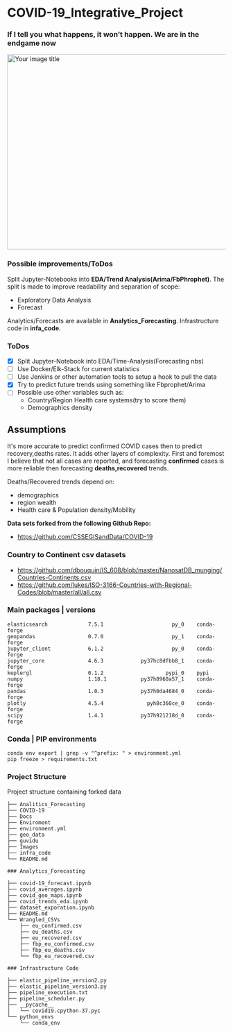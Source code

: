 # COVID-19_Integrative_Project

### If I tell you what happens, it won’t happen. We are in the endgame now

<img src="https://media.giphy.com/media/3FQxaJJkQR8U4gdzr0/giphy.gif" alt="Your image title" aalign="center" height="450" width="750"/>


### Possible improvements/ToDos

Split Jupyter-Notebooks into **EDA/Trend Analysis(Arima/FbPhrophet)**.
The split  is made to improve readability and separation of scope:

* Exploratory Data Analysis
* Forecast

Analytics/Forecasts are available in **Analytics_Forecasting**. Infrastructure code in **infa_code**.

### ToDos

- [X] Split Jupyter-Notebook into EDA/Time-Analysis(Forecasting nbs)
- [ ] Use Docker/Elk-Stack for current statistics
- [ ] Use Jenkins or other automation tools to setup a hook to pull the data
- [X] Try to predict future trends using something like Fbprophet/Arima
- [ ] Possible use other variables such as:
    * Country/Region Health care systems(try to score them)
    * Demographics density

## Assumptions

It's more accurate to predict confirmed COVID cases then to predict recovery,deaths rates. It adds other layers of complexity.
First and foremost I believe that not all cases are reported, and forecasting **confirmed** cases is more reliable then forecasting **deaths,recovered** trends.

Deaths/Recovered trends depend on:
 
* demographics 
* region wealth
* Health care
& Population density/Mobility


**Data sets forked from the following Github Repo:**

* https://github.com/CSSEGISandData/COVID-19

### Country to Continent csv datasets

* https://github.com/dbouquin/IS_608/blob/master/NanosatDB_munging/Countries-Continents.csv
* https://github.com/lukes/ISO-3166-Countries-with-Regional-Codes/blob/master/all/all.csv

### Main packages | versions

```
elasticsearch             7.5.1                      py_0    conda-forge
geopandas                 0.7.0                      py_1    conda-forge
jupyter_client            6.1.2                      py_0    conda-forge
jupyter_core              4.6.3            py37hc8dfbb8_1    conda-forge
keplergl                  0.1.2                    pypi_0    pypi
numpy                     1.18.1           py37h8960a57_1    conda-forge
pandas                    1.0.3            py37h0da4684_0    conda-forge
plotly                    4.5.4              pyh8c360ce_0    conda-forge
scipy                     1.4.1            py37h921218d_0    conda-forge
```

### Conda | PIP environments

```
conda env export | grep -v "^prefix: " > environment.yml
pip freeze > requirements.txt
```

### Project Structure

Project structure containing forked data

```
├── Analitics_Forecasting
├── COVID-19
├── Docs
├── Enviroment
├── environment.yml
├── geo_data
├── guvidu
├── Images
├── infra_code
└── README.md

### Analytics_Forecasting

├── covid-19_forecast.ipynb
├── covid_averages.ipynb
├── covid_geo_maps.ipynb
├── covid_trends_eda.ipynb
├── dataset_exporation.ipynb
├── README.md
└── Wrangled_CSVs
    ├── eu_confirmed.csv
    ├── eu_deaths.csv
    ├── eu_recovered.csv
    ├── fbp_eu_confirmed.csv
    ├── fbp_eu_deaths.csv
    └── fbp_eu_recovered.csv

### Infrastructure Code

├── elastic_pipeline_version2.py
├── elastic_pipeline_version3.py
├── pipeline_execution.txt
├── pipeline_scheduler.py
├── __pycache__
│   └── covid19.cpython-37.pyc
└── python_envs
    └── conda_env
```


